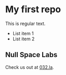 # My first repo
This is regular text.
* List item 1
* List item 2

## Null Space Labs
Check us out at [032.la](https://032.la).

